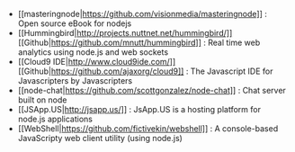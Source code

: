 - [[masteringnode|https://github.com/visionmedia/masteringnode]] : Open source eBook for nodejs 
- [[Hummingbird|http://projects.nuttnet.net/hummingbird/]] [[Github|https://github.com/mnutt/hummingbird]] : Real time web analytics using node.js and web sockets
- [[Cloud9 IDE|http://www.cloud9ide.com/]] [[Github|https://github.com/ajaxorg/cloud9]] : The Javascript IDE for Javascripters by Javascripters
- [[node-chat|https://github.com/scottgonzalez/node-chat]] : Chat server built on node
- [[JSApp.US|http://jsapp.us/]] : JsApp.US is a hosting platform for node.js applications
- [[WebShell|https://github.com/fictivekin/webshell]] : A console-based JavaScripty web client utility (using node.js)